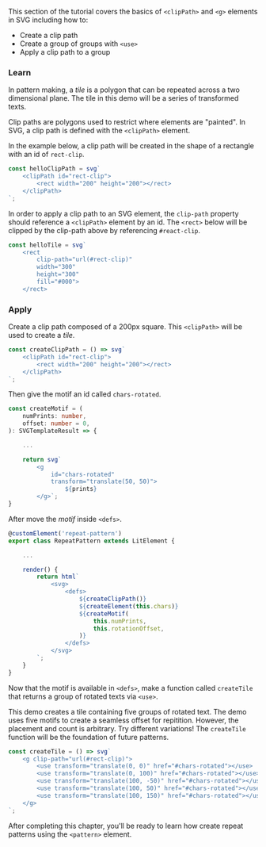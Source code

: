 This section of the tutorial covers the basics of `<clipPath>` and
`<g>` elements in SVG including how to:

- Create a clip path
- Create a group of groups with `<use>`
- Apply a clip path to a group

### Learn

In pattern making, a _tile_ is a polygon that can be repeated across
a two dimensional plane. The tile in this demo will be a series of
transformed texts.

Clip paths are polygons used to restrict where elements are "painted".
In SVG, a clip path is defined with the `<clipPath>` element.

In the example below, a clip path will be created in the shape of a 
rectangle with an id of `rect-clip`.

```ts
const helloClipPath = svg`
	<clipPath id="rect-clip">
		<rect width="200" height="200"></rect>
	</clipPath>
`;
```

In order to apply a clip path to an SVG element, the `clip-path`
property should reference a `<clipPath>` element by an id. The
`<rect>` below will be clipped by the clip-path above by referencing
`#react-clip`.

```ts
const helloTile = svg`
	<rect
		clip-path="url(#rect-clip)"
		width="300"
		height="300"
		fill="#000">
	</rect>
```

### Apply

Create a clip path composed of a 200px square. This `<clipPath>` will
be used to create a _tile_. 

```ts
const createClipPath = () => svg`
	<clipPath id="rect-clip">
		<rect width="200" height="200"></rect>
	</clipPath>
`;
```

Then give the motif an id called `chars-rotated`.

```ts
const createMotif = (
	numPrints: number,
	offset: number = 0,
): SVGTemplateResult => {

	...

	return svg`
		<g
			id="chars-rotated"
			transform="translate(50, 50)">
				${prints}
		</g>`;
}
```

After move the _motif_ inside `<defs>`.

```ts
@customElement('repeat-pattern')
export class RepeatPattern extends LitElement {

	...

	render() {
		return html`
			<svg>
				<defs>
					${createClipPath()}
					${createElement(this.chars)}
					${createMotif(
						this.numPrints,
						this.rotationOffset,
					)}
				</defs>
			</svg>
    	`;
	}
}
```

Now that the motif is available in `<defs>`, make a function called
`createTile` that returns a group of rotated texts via `<use>`.

This demo creates a tile containing five groups of rotated text. The
demo uses five motifs to create a seamless offset for repitition.
However, the placement and count is arbitrary. Try different
variations! The `createTile` function will be the foundation of
future patterns.

```ts
const createTile = () => svg`
	<g clip-path="url(#rect-clip)">
		<use transform="translate(0, 0)" href="#chars-rotated"></use>
		<use transform="translate(0, 100)" href="#chars-rotated"></use>
		<use transform="translate(100, -50)" href="#chars-rotated"></use>
		<use transform="translate(100, 50)" href="#chars-rotated"></use>
		<use transform="translate(100, 150)" href="#chars-rotated"></use>
	</g>
`;
```

After completing this chapter, you'll be ready to learn how create
repeat patterns using the `<pattern>` element.